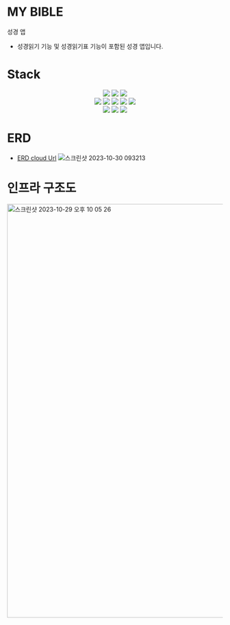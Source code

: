 # MY BIBLE
성경 앱
- 성경읽기 기능 및 성경읽기표 기능이 포함된 성경 앱입니다.

# Stack
<div align=center>
  <img src="https://img.shields.io/badge/Vue.js-35495E?style=for-the-badge&logo=vuedotjs&logoColor=4FC08D">
  <img src="https://img.shields.io/badge/Nuxt.js-white?style=for-the-badge&logo=nuxtdotjs&logoColor=4FC08D">
  <img src="https://img.shields.io/badge/javascript-F7DF1E?style=for-the-badge&logo=javascript&logoColor=black">
</div>
<div align=center>
  <img src="https://img.shields.io/badge/java17-007396?style=for-the-badge&logo=java&logoColor=white"> 
  <img src="https://img.shields.io/badge/spring Boot-6DB33F?style=for-the-badge&logo=springboot&logoColor=white"> 
  <img src="https://shields.io/badge/jpa-green?logo=&style=for-the-badge&logoColor=white">
  <img src="https://shields.io/badge/MySQL-003545?logo=mysql&style=for-the-badge&logoColor=white">
  <img src="https://shields.io/badge/redis-red?logo=redis&style=for-the-badge&logoColor=white">
</div>
<div align=center>
  <img src="https://shields.io/badge/jenkins-orange?logo=jenkins&style=for-the-badge&logoColor=white">
  <img src="https://shields.io/badge/docker-skyblue?logo=docker&style=for-the-badge&logoColor=white">
  <img src="https://shields.io/badge/AWS-orange?logo=amazon&style=for-the-badge&logoColor=white">
</div>

# ERD
- [ERD cloud Url](https://www.erdcloud.com/d/2JBYtp63jQhJfr3gj)
![스크린샷 2023-10-30 093213](https://github.com/gimminjae/bible-service/assets/97084128/38d6c9f6-b1bf-46b4-81ff-6c08f8cfff7a)

# 인프라 구조도
<img width="967" alt="스크린샷 2023-10-29 오후 10 05 26" src="https://github.com/gimminjae/bible-service/assets/97084128/28b72b83-4b01-4377-9a93-02264c9b30ec">
